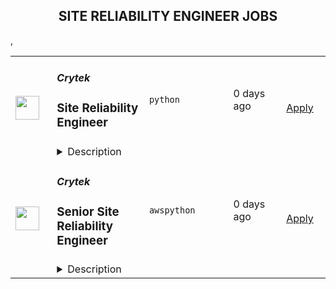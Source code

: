 <div align="center"><h2>SITE RELIABILITY ENGINEER JOBS</h2></div><table><tr>
                <td width="100" height="100" rowspan="2">
                    <img src="https://pbs.twimg.com/profile_images/1031556251782705153/l7Ht7Yer_400x400.jpg" width="38px" height="auto">
                </td>
                <td width="300">
                    <h5>Crytek</h5>
                    <h3>Site Reliability Engineer</h3>
                </td>
                <td width="300">
                    <code>python</code>
                </td>
                <td width="200">
                <text>0 days ago</text>
                </td>
                <td width="100" rowspan="2">
                <a href="https://www.realworkfromanywhere.com/jobs/site-reliability-engineer-crytek-2069" align="right" target="_blank">Apply</a>
                </td>
            </tr>
            <tr>
                <td colspan="3">
                <details><summary>Description</summary>
                <div>Crytek is looking for an experienced Site Reliability Engineer to support Hunt: Showdown’s NetOps department in our Frankfurt Studio.</div><div><br></div><div>The person in this position will serve as liaison between different development teams and the network operations team. They will work closely with the production team and system architect to ensure the projects are well planned, documented and implemented. This position will have operational and project duties.</div><div>&nbsp;</div><div>This role is based on site in our headquarters in Frankfurt, Germany. You will have the chance to work alongside our world class team that features some of the best developers in the industry and take advantage of our attractive relocation package.</div><h3>Responsibilities </h3><li>Daily operation and maintenance of a hosted/cloud data-center environment.</li><li>Installation, configuration and patching of system and game software.</li><li>Daily monitoring, management, and reporting tasks, as well as contributing to 99.9% application and system up-time.</li><li>Work closely with R&amp;D to install, configure and operate developed features, as appropriate.</li><li>Ensure appropriate, accurate, up-to-date technical documentation is available for systems and game logic, and environment.</li><li>Assist with process, policy development and documentation.</li><li>Operate and maintain a dynamic, highly available environment.</li>,<h3>Requirements</h3><li>3+ years of experience as a Network Operations Engineer or similar.</li><li>Proficient in container technologies.</li><li>Experience with continuous integration, delivery and automated deployments.</li><li>Proficient in network security.</li><li>Experience working with bare metal as well as cloud servers.</li><li>Proficient in working with automation tools like Ansible and Terraform.</li><li>Proficient in observability tooling like Open Telemetry, Prometheus, Mimir and Grafana.</li><li>Experience managing all aspects of high-traffic servers, including scaling, profiling, debugging, and stress testing.</li><li>Solid understanding of the full web technology stack (e.g. REST API, HTTP, CDN, cookies, headers, asset loading / caching).</li><li>Solid understanding and hands-on experience in setting-up monitoring for online applications (Go, Java, C++) and creating metrics and alerts in order to act proactively.</li><li>Experience with Automation, preferably Ansible, Terraform.</li><li>Skilled with Shell, Python scripting.</li><li>Skilled in network troubleshooting.</li><li>Great English communication and writing skills.</li><li>Willing to relocate to Frankfurt.</li><div><b>What you can expect from us</b></div><div><br></div><div><b>Career Path&nbsp;</b></div><div>Your professional development is important to us, so we have laid out a career plan to help you progress towards your goals and objectives.&nbsp;</div><div><br></div><div><b>Relocation&nbsp;Support&nbsp;</b></div><div>We offer a relocation budget and full coverage of flights to Frankfurt for you and your family.&nbsp;</div><div>You can expect extensive assistance with visa, work permits, and communication with authorities during the relocation process, as well as help settling into Germany (e.g. setting up appointments with banks, government agencies, schools, landlords, finding apartments etc.).</div><div><br></div><div><b>Company Apartment&nbsp;</b></div><div>To help you get settled, we provide you with a fully furnished company apartment during your first three months in Frankfurt.</div><div><br></div><div><b>Public Transport Pass&nbsp;</b></div><div>Discover Frankfurt by bus, tram and metro – free of charge.</div><div>&nbsp;</div><div><b>Gym Card&nbsp;</b></div><div>A healthy body is a healthy mind. We offer a membership at the premium gym chain Fitness First in Germany. Work out, join group fitness classes, or relax in the wellness facilities.</div><div><br></div><div><b>State-of-the-art Office</b></div><div>We’ve recently moved into a brand-new, modern office located in the heart of Frankfurt. Our new workspace is designed to inspire creativity and collaboration, with open areas, quiet zones, and top-tier facilities — all just steps away from public transport, restaurants, bars and cultural hotspots.</div><div>&nbsp;</div><div><b>International Environment&nbsp;</b></div><div>We truly embody diversity at Crytek. With employees from over 42 different countries, we define ourselves by our cultural diversity.&nbsp;</div><div>&nbsp;</div><div><b>German Classes&nbsp;</b></div><div>Understanding the local culture will make your stay abroad more enjoyable, and Crytek supports that by offering German language courses for you and your family.&nbsp;</div><div>&nbsp;&nbsp;</div><div><b>Events</b></div><div>Join us on our exciting company events, including new starter breakfasts, summer and winter parties, our annual trip to Gamescom in Cologne, and many more!</div><div><br></div><div><b>Vacation Days&nbsp;</b></div><div>At our Frankfurt office you can enjoy 24 days of vacation per year, and every 2 years you get 1 more (up to a maximum of 28 days). You will also have on average 10 public holidays on top of the days you take off.&nbsp;</div>
                </details>
                </td>
            </tr>,<tr>
                <td width="100" height="100" rowspan="2">
                    <img src="https://pbs.twimg.com/profile_images/1031556251782705153/l7Ht7Yer_400x400.jpg" width="38px" height="auto">
                </td>
                <td width="300">
                    <h5>Crytek</h5>
                    <h3>Senior Site Reliability Engineer</h3>
                </td>
                <td width="300">
                    <code>aws</code><code>python</code>
                </td>
                <td width="200">
                <text>0 days ago</text>
                </td>
                <td width="100" rowspan="2">
                <a href="https://www.realworkfromanywhere.com/jobs/senior-site-reliability-engineer-crytek-8914" align="right" target="_blank">Apply</a>
                </td>
            </tr>
            <tr>
                <td colspan="3">
                <details><summary>Description</summary>
                <div>Crytek is looking for an experienced Senior Site Reliability Engineer to support Hunt: Showdown’s NetOps department in our Frankfurt Studio.</div><div>&nbsp;</div><div>The person in this position will serve as the key liaison between development teams and the network operations team. They will drive operational excellence, lead infrastructure initiatives, and work closely with production and architecture to ensure systems are highly available, scalable, and efficient. This position includes both operational and strategic responsibilities.</div><div>&nbsp;</div><div>This role is based on-site at our headquarters in Frankfurt, Germany, where you’ll collaborate with world-class developers and benefit from our attractive relocation package.</div><h3>Responsibilities </h3><li>Lead initiatives to improve reliability, scalability, and performance across our live game infrastructure.</li><li>Serve as subject matter expert and mentor to junior and mid-level engineers.</li><li>Daily operation and maintenance of hosted/cloud data-center environments.</li><li>Installation, configuration, and patching of system and game software.</li><li>Define, monitor, and improve SLIs/SLOs to maintain 99.9%+ uptime.</li><li>Own incident response and root cause analysis processes; create and maintain runbooks and playbooks.</li><li>Evaluate and implement new technologies, conducting POCs and driving them to production.</li><li>Maintain accurate, up-to-date documentation for systems, workflows, and processes.</li><li>Lead capacity planning, scaling strategies, and disaster recovery efforts.</li><li>Continuously optimize the reliability, observability, and cost efficiency of critical infrastructure.</li>,<h3>Requirements </h3><li>Previous experience as a Site Reliability Engineer, Platform Engineer or similar</li><li>Proven experience designing and operating large-scale, high-availability systems.</li><li>Strong Linux administration skills.</li><li>Experienced with containerization and orchestration technologies.</li><li>Experience in CI/CD pipelines, automated deployment, and infrastructure as code.</li><li>Solid understanding of network security principles.</li><li>Hands-on experience with both bare-metal and cloud (preferably AWS).</li><li>Proficient in automation tools such as Ansible and Terraform.</li><li>Skilled with observability tools like Open Telemetry, Prometheus, Mimir, and Grafana.</li><li>Deep understanding of scalability, profiling, debugging, and performance testing.</li><li>Strong grasp of web stack fundamentals (REST, HTTP, CDN, caching).</li><li>Experience setting up monitoring, metrics, and proactive alerting for production systems (Go, Java, C++).</li><li>Proficient scripting in Shell and Python.</li><li>Excellent communication and documentation skills in English.</li><li>Willing to relocate to Frankfurt.</li>,<h3>Pluses</h3><li>Experience with Zero Trust Networks, WireGuard, Nomad, MaaS, Foreman.</li><li>Knowledge of capacity forecasting and cost optimization for large-scale systems.</li><div><b>What you can expect from us</b></div><div><br></div><div><b>Career Path&nbsp;</b></div><div>Your professional development is important to us, so we have laid out a career plan to help you progress towards your goals and objectives.&nbsp;</div><div><br></div><div><b>Relocation&nbsp;Support&nbsp;</b></div><div>We offer a relocation budget and full coverage of flights to Frankfurt for you and your family.&nbsp;</div><div>You can expect extensive assistance with visa, work permits, and communication with authorities during the relocation process, as well as help settling into Germany (e.g. setting up appointments with banks, government agencies, schools, landlords, finding apartments etc.).</div><div><br></div><div><b>Company Apartment&nbsp;</b></div><div>To help you get settled, we provide you with a fully furnished company apartment during your first three months in Frankfurt.</div><div><br></div><div><b>Public Transport Pass&nbsp;</b></div><div>Discover Frankfurt by bus, tram and metro – free of charge.</div><div>&nbsp;</div><div><b>Gym Card&nbsp;</b></div><div>A healthy body is a healthy mind. We offer a membership at the premium gym chain Fitness First in Germany. Work out, join group fitness classes, or relax in the wellness facilities.</div><div><br></div><div><b>State-of-the-art Office</b></div><div>We’ve recently moved into a brand-new, modern office located in the heart of Frankfurt. Our new workspace is designed to inspire creativity and collaboration, with open areas, quiet zones, and top-tier facilities — all just steps away from public transport, restaurants, bars and cultural hotspots.</div><div>&nbsp;</div><div><b>International Environment&nbsp;</b></div><div>We truly embody diversity at Crytek. With employees from over 42 different countries, we define ourselves by our cultural diversity.&nbsp;</div><div>&nbsp;</div><div><b>German Classes&nbsp;</b></div><div>Understanding the local culture will make your stay abroad more enjoyable, and Crytek supports that by offering German language courses for you and your family.&nbsp;</div><div>&nbsp;&nbsp;</div><div><b>Events</b></div><div>Join us on our exciting company events, including new starter breakfasts, summer and winter parties, our annual trip to Gamescom in Cologne, and many more!</div><div><br></div><div><b>Vacation Days&nbsp;</b></div><div>At our Frankfurt office you can enjoy 24 days of vacation per year, and every 2 years you get 1 more (up to a maximum of 28 days). You will also have on average 10 public holidays on top of the days you take off.&nbsp;</div>
                </details>
                </td>
            </tr></table>